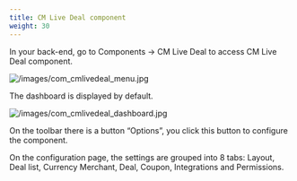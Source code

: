 ```yaml
---
title: CM Live Deal component
weight: 30
---
```

In your back-end, go to Components -> CM Live Deal to access CM Live Deal component.

![/images/com_cmlivedeal_menu.jpg](/images/com_cmlivedeal_menu.jpg)

The dashboard is displayed by default.

![/images/com_cmlivedeal_dashboard.jpg](/images/com_cmlivedeal_dashboard.jpg)

On the toolbar there is a button “Options”, you click this button to configure the component.

On the configuration page, the settings are grouped into 8 tabs: Layout, Deal list, Currency Merchant, Deal, Coupon, Integrations and Permissions.

